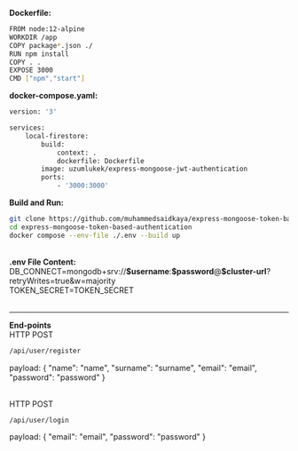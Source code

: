 <b>Dockerfile:</b> 
```bash
FROM node:12-alpine
WORKDIR /app
COPY package*.json ./
RUN npm install
COPY . .
EXPOSE 3000
CMD ["npm","start"]
```

<b>docker-compose.yaml:</b> 
```bash
version: '3'

services: 
    local-firestore:
        build: 
            context: .
            dockerfile: Dockerfile
        image: uzumlukek/express-mongoose-jwt-authentication
        ports: 
            - '3000:3000'
```

<b>Build and Run:</b> 
```bash
git clone https://github.com/muhammedsaidkaya/express-mongoose-token-based-authentication
cd express-mongoose-token-based-authentication
docker compose --env-file ./.env --build up 

```

<br/>
<b>.env File Content: </b> <br/>
DB_CONNECT=mongodb+srv://<b>$username</b>:<b>$password</b>@<b>$cluster-url</b>?retryWrites=true&w=majority <br/>
TOKEN_SECRET=TOKEN_SECRET <br/> <br/>

<hr/>


<b>End-points</b><br/>
HTTP POST<br/>
```bash
/api/user/register
```
payload: { "name": "name", "surname": "surname", "email": "email", "password": "password" }<br/>
<br/>

HTTP POST<br/>
```bash
/api/user/login
```
payload: { "email": "email", "password": "password" }<br/><br/>
